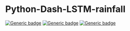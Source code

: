 # Python-Dash-LSTM-rainfall

[![Generic badge](https://img.shields.io/badge/language-python%203.6-blue.svg)](https://shields.io/)
[![Generic badge](https://img.shields.io/badge/ML%20package-tensorflow.keras%202.2-orange.svg)](https://shields.io/)
[![Generic badge](https://img.shields.io/badge/interactive-dash-green.svg)](https://shields.io/)

